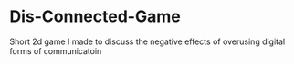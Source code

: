 # Dis-Connected-Game
Short 2d game I made to discuss the negative effects of overusing digital forms of communicatoin
